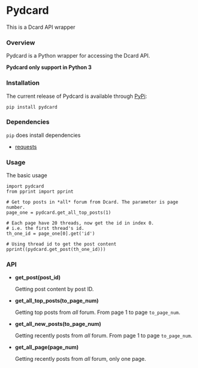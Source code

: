 # Pydcard
This is a Dcard API wrapper

### Overview

Pydcard is a Python wrapper for accessing the Dcard API.

**Pydcard only support in Python 3**


### Installation

The current release of Pydcard is available through [PyPi](https://pypi.python.org/pypi/pydcard):

```
pip install pydcard
```

### Dependencies

`pip` does install dependencies

- [requests](https://github.com/kennethreitz/requests)

### Usage

The basic usage

```
import pydcard
from pprint import pprint

# Get top posts in *all* forum from Dcard. The parameter is page number.
page_one = pydcard.get_all_top_posts(1)

# Each page have 20 threads, now get the id in index 0.
# i.e. the first thread's id.
th_one_id = page_one[0].get('id')

# Using thread id to get the post content
pprint((pydcard.get_post(th_one_id)))
```

### API

- **get_post(post_id)**

    Getting post content by post ID.

- **get_all_top_posts(to_page_num)**

    Getting top posts from *all* forum. From page 1 to page `to_page_num`.

- **get_all_new_posts(to_page_num)**

    Getting recently posts from *all* forum. From page 1 to page `to_page_num`.

- **get_all_page(page_num)**

    Getting recently posts from *all* forum, only one page.
